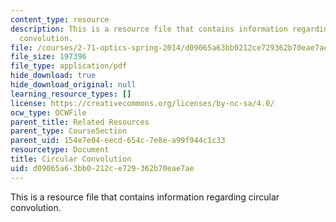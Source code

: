 ```yaml
---
content_type: resource
description: This is a resource file that contains information regarding circular
  convolution.
file: /courses/2-71-optics-spring-2014/d09065a63bb0212ce729362b70eae7ae_MIT2_71S14_circ.pdf
file_size: 197396
file_type: application/pdf
hide_download: true
hide_download_original: null
learning_resource_types: []
license: https://creativecommons.org/licenses/by-nc-sa/4.0/
ocw_type: OCWFile
parent_title: Related Resources
parent_type: CourseSection
parent_uid: 154e7e04-eecd-654c-7e8e-a99f944c1c33
resourcetype: Document
title: Circular Convolution
uid: d09065a6-3bb0-212c-e729-362b70eae7ae
---
```

This is a resource file that contains information regarding circular convolution.